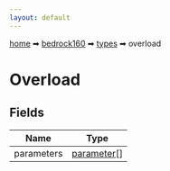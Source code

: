 ```yaml
---
layout: default
---
```


[home](/) ➡ [bedrock160](/protocol/bedrock160) ➡ [types](/protocol/bedrock160/types) ➡ overload

# Overload

## Fields

Name | Type
---|---
parameters | [parameter](/protocol/bedrock160/types/parameter)[]

